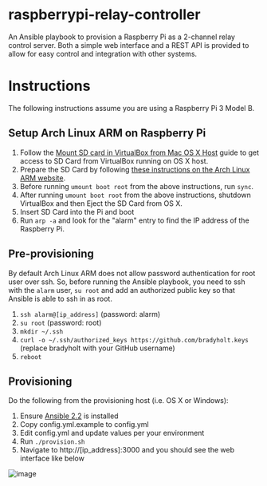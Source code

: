 # raspberrypi-relay-controller

An Ansible playbook to provision a Raspberry Pi as a 2-channel relay control server.  Both a simple web interface and a REST API is provided to allow for easy control and integration with other systems. 

# Instructions

The following instructions assume you are using a Raspberry Pi 3 Model B.

## Setup Arch Linux ARM on Raspberry Pi

1. Follow the [Mount SD card in VirtualBox from Mac OS X Host](http://www.geekytidbits.com/mount-sd-card-virtualbox-from-mac-osx/) guide to get access to SD Card from VirtualBox running on OS X host.
2. Prepare the SD Card by following [these instructions on the Arch Linux ARM website](https://archlinuxarm.org/platforms/armv8/broadcom/raspberry-pi-3).
3. Before running `umount boot root` from the above instructions, run `sync`.
4. After running  `umount boot root` from the above instructions, shutdown VirtualBox and then Eject the SD Card from OS X.
5. Insert SD Card into the Pi and boot
6. Run `arp -a` and look for the "alarm" entry to find the IP address of the Raspberry Pi.
 
## Pre-provisioning

By default Arch Linux ARM does not allow password authentication for root user over ssh.  So, before running the Ansible playbook, you need to ssh with the `alarm` user, `su root` and add an authorized public key so that Ansible is able to ssh in as root. 

1. `ssh alarm@[ip_address]` (password: alarm)
2. `su root` (password: root)
3. `mkdir ~/.ssh`
4. `curl -o ~/.ssh/authorized_keys https://github.com/bradyholt.keys` (replace bradyholt with your GitHub username)
5. `reboot`

## Provisioning

Do the following from the provisioning host (i.e. OS X or Windows):

1. Ensure [Ansible 2.2](http://docs.ansible.com/ansible/intro_installation.html#latest-releases-on-mac-osx) is installed
2. Copy config.yml.example to config.yml
3. Edit config.yml and update values per your environment
4. Run `./provision.sh`
5. Navigate to http://[ip_address]:3000 and you should see the web interface like below

![image](https://cloud.githubusercontent.com/assets/759811/21414129/6ffc9bda-c7c2-11e6-9732-1c49930e84ef.png)
